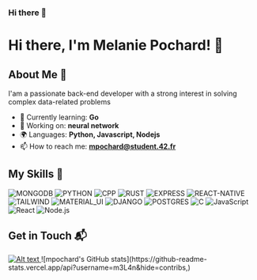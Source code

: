 ### Hi there 👋

<!--
**m3l4n** is a ✨ _special_ ✨ repository because its `README.md` (this file) appears on your GitHub profile.

Here are some ideas to get you started:

- 🔭 I’m currently working on ...
- 🌱 I’m currently learning ...
- 👯 I’m looking to collaborate on ...
- 🤔 I’m looking for help with ...
- 💬 Ask me about ...
- 📫 How to reach me: ...
- 😄 Pronouns: ...
- ⚡ Fun fact: ...
-->
# Hi there, I'm Melanie Pochard! 👋


## About Me 🚀

I'am a passionate back-end developer with a strong interest in solving complex data-related problems

- 🌱 Currently learning: **Go**
- 🔭 Working on: **neural network**
- 🌍 Languages: **Python, Javascript, Nodejs**
- 📫 How to reach me: **mpochard@student.42.fr**


## My Skills 🧠


![MONGODB](https://img.shields.io/badge/MongoDB-4EA94B?style=for-the-badge&logo=mongodb&logoColor=white)
![PYTHON](https://img.shields.io/badge/Python-3776AB?style=for-the-badge&logo=python&logoColor=white)
![CPP](https://img.shields.io/badge/C%2B%2B-00599C?style=for-the-badge&logo=c%2B%2B&logoColor=white)
![RUST](https://img.shields.io/badge/Rust-000000?style=for-the-badge&logo=rust&logoColor=white)
![EXPRESS](https://img.shields.io/badge/Express.js-404D59?style=for-the-badge)
![REACT-NATIVE](https://img.shields.io/badge/React_Native-20232A?style=for-the-badge&logo=react&logoColor=61DAFB)
![TAILWIND](https://img.shields.io/badge/Tailwind_CSS-38B2AC?style=for-the-badge&logo=tailwind-css&logoColor=white)
![MATERIAL_UI](https://img.shields.io/badge/Material--UI-0081CB?style=for-the-badge&logo=material-ui&logoColor=white)
![DJANGO](https://img.shields.io/badge/Django-092E20?style=for-the-badge&logo=django&logoColor=white)
![POSTGRES](https://img.shields.io/badge/PostgreSQL-316192?style=for-the-badge&logo=postgresql&logoColor=white)
![C](https://img.shields.io/badge/C-00599C?style=for-the-badge&logo=c&logoColor=white)
![JavaScript](https://img.shields.io/badge/-JavaScript-F7DF1E?style=flat-square&logo=javascript&logoColor=black)
![React](https://img.shields.io/badge/-React-61DAFB?style=flat-square&logo=react&logoColor=black)
![Node.js](https://img.shields.io/badge/-Node.js-339933?style=flat-square&logo=node.js&logoColor=white)

## Get in Touch 📬
<a href="https://www.linkedin.com/in/melanie-pochard/">
<img alt="Alt text" src="https://img.shields.io/badge/LinkedIn-0A66C2.svg?style=for-the-badge&logo=LinkedIn&logoColor=white)"/>
</a>
![mpochard's GitHub stats](https://github-readme-stats.vercel.app/api?username=m3L4n&hide=contribs,)



